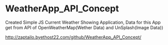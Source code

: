 # WeatherApp_API_Concept
Created Simple JS Current Weather Showing Application, Data for this App get from API of OpenWeatherMap(Wether Data) and UnSplash(Image Data))

http://zaptailo.byethost22.com/github/WeatherApp_API_Concept/
